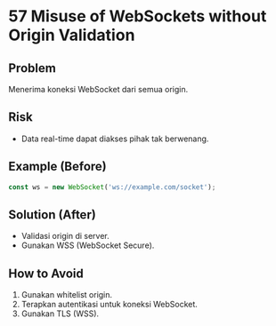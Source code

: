 # 57 Misuse of WebSockets without Origin Validation

## Problem
Menerima koneksi WebSocket dari semua origin.

## Risk
- Data real-time dapat diakses pihak tak berwenang.

## Example (Before)
```javascript
const ws = new WebSocket('ws://example.com/socket');
```

## Solution (After)
- Validasi origin di server.
- Gunakan WSS (WebSocket Secure).

## How to Avoid
1. Gunakan whitelist origin.
2. Terapkan autentikasi untuk koneksi WebSocket.
3. Gunakan TLS (WSS).
